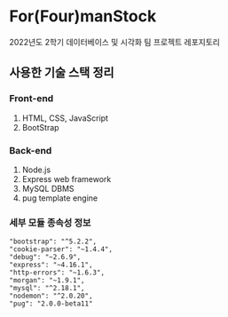 # For(Four)manStock

2022년도 2학기 데이터베이스 및 시각화 팀 프로젝트 레포지토리 

## 사용한 기술 스택 정리

### Front-end
1. HTML, CSS, JavaScript
2. BootStrap

### Back-end
1. Node.js
2. Express web framework
3. MySQL DBMS
4. pug template engine

### 세부 모듈 종속성 정보
```
"bootstrap": "^5.2.2",
"cookie-parser": "~1.4.4",
"debug": "~2.6.9",
"express": "~4.16.1",
"http-errors": "~1.6.3",
"morgan": "~1.9.1",
"mysql": "^2.18.1",
"nodemon": "^2.0.20",
"pug": "2.0.0-beta11"
```